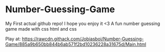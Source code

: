 # Number-Guessing-Game
My First actual github repo! I hope you enjoy it <3
A fun number guessing game made with css html and css

Play at: https://rawcdn.githack.com/Jobiasboi/Number-Guessing-Game/885a9b650bb844b6ab571f2bd10236228a31675d/Main.html
